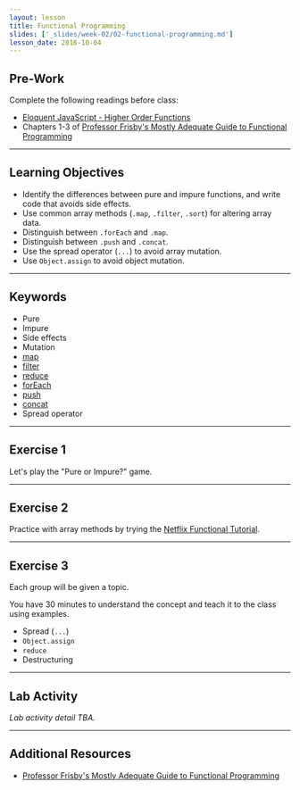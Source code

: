 ```yaml
---
layout: lesson
title: Functional Programming
slides: ['_slides/week-02/02-functional-programming.md']
lesson_date: 2016-10-04
---
```


## Pre-Work

Complete the following readings before class:

- [Eloquent JavaScript - Higher Order Functions](http://eloquentjavascript.net/05_higher_order.html)
- Chapters 1-3 of [Professor Frisby's Mostly Adequate Guide to Functional Programming](https://github.com/MostlyAdequate/mostly-adequate-guide/blob/master/ch1.md)

---

## Learning Objectives

- Identify the differences between pure and impure functions, and write code that avoids side effects.
- Use common array methods (`.map`, `.filter`, `.sort`) for altering array data.
- Distinguish between `.forEach` and `.map`.
- Distinguish between `.push` and `.concat`.
- Use the spread operator (`...`) to avoid array mutation.
- Use `Object.assign` to avoid object mutation.

---

## Keywords

- Pure
- Impure
- Side effects
- Mutation
- [map](https://developer.mozilla.org/en-US/docs/Web/JavaScript/Reference/Global_Objects/Array/map)
- [filter](https://developer.mozilla.org/en-US/docs/Web/JavaScript/Reference/Global_Objects/Array/filter)
- [reduce](https://developer.mozilla.org/en-US/docs/Web/JavaScript/Reference/Global_Objects/Array/Reduce)
- [forEach](https://developer.mozilla.org/en-US/docs/Web/JavaScript/Reference/Global_Objects/Array/forEach)
- [push](https://developer.mozilla.org/en-US/docs/Web/JavaScript/Reference/Global_Objects/Array/push)
- [concat](https://developer.mozilla.org/en-US/docs/Web/JavaScript/Reference/Global_Objects/Array/concat)
- Spread operator

---

## Exercise 1

Let's play the "Pure or Impure?" game.

---

## Exercise 2

Practice with array methods by trying the [Netflix Functional Tutorial](http://reactivex.io/learnrx/).

---

## Exercise 3

Each group will be given a topic.

You have 30 minutes to understand the concept and teach it to the class using examples.

- Spread (`...`)
- `Object.assign`
- `reduce`
- Destructuring

---

## Lab Activity

*Lab activity detail TBA.*

---

## Additional Resources

- [Professor Frisby's Mostly Adequate Guide to Functional Programming](https://github.com/MostlyAdequate/mostly-adequate-guide)

